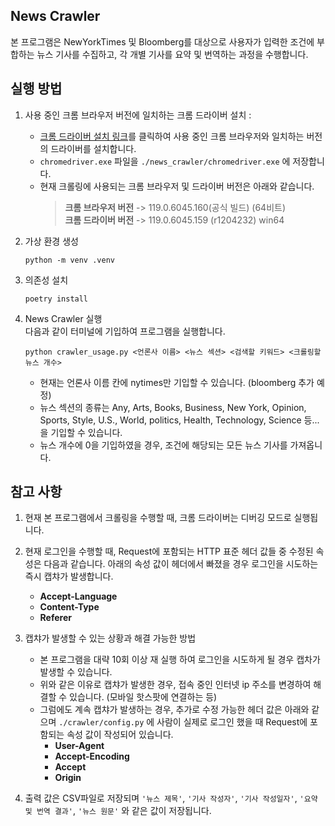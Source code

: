 ## News Crawler

본 프로그램은 NewYorkTimes 및 Bloomberg를 대상으로 사용자가 입력한 조건에 부합하는 뉴스 기사를 수집하고, 각 개별 기사를 요약 및 번역하는 과정을 수행합니다.

## 실행 방법

1. 사용 중인 크롬 브라우저 버전에 일치하는 크롬 드라이버 설치 : 
    - [크롬 드라이버 설치 링크](https://chromedriver.chromium.org/downloads)를 클릭하여 사용 중인 크롬 브라우저와 일치하는 버전의 드라이버를 설치합니다.
    - `chromedriver.exe` 파일을 `./news_crawler/chromedriver.exe` 에 저장합니다.
    - 현재 크롤링에 사용되는 크롬 브라우저 및 드라이버 버전은 아래와 같습니다. 
        > **크롬 브라우저 버전** ->  119.0.6045.160(공식 빌드) (64비트)   
        > **크롬 드라이버 버전** ->  119.0.6045.159 (r1204232) win64


2. 가상 환경 생성

    ```shell
    python -m venv .venv
    ```

3. 의존성 설치

    ```shell
    poetry install
    ```

4. News Crawler 실행 <br>
    다음과 같이 터미널에 기입하여 프로그램을 실행합니다. <br>
    ```shell
    python crawler_usage.py <언론사 이름> <뉴스 섹션> <검색할 키워드> <크롤링할 뉴스 개수>
    ```
    - 현재는 언론사 이름 칸에 nytimes만 기입할 수 있습니다. (bloomberg 추가 예정)
    - 뉴스 섹션의 종류는 Any, Arts, Books, Business, New York, Opinion, Sports, Style, U.S., World, politics, Health, Technology, Science 등... 을 기입할 수 있습니다.
    - 뉴스 개수에 0을 기입하였을 경우, 조건에 해당되는 모든 뉴스 기사를 가져옵니다.
    
    

## 참고 사항

1. 현재 본 프로그램에서 크롤링을 수행할 때, 크롬 드라이버는 디버깅 모드로 실행됩니다.

2. 현재 로그인을 수행할 때, Request에 포함되는 HTTP 표준 헤더 값들 중 수정된 속성은 다음과 같습니다. 아래의 속성 값이 헤더에서 빠졌을 경우 로그인을 시도하는 즉시 캡챠가 발생합니다.
    - **Accept-Language**
    - **Content-Type**
    - **Referer**

3. 캡챠가 발생할 수 있는 상황과 해결 가능한 방법
    - 본 프로그램을 대략 10회 이상 재 실행 하여 로그인을 시도하게 될 경우 캡차가 발생할 수 있습니다.
    - 위와 같은 이유로 캡챠가 발생한 경우, 접속 중인 인터넷 ip 주소를 변경하여 해결할 수 있습니다. (모바일 핫스팟에 연결하는 등)
    - 그럼에도 계속 캡챠가 발생하는 경우, 추가로 수정 가능한 헤더 값은 아래와 같으며 `./crawler/config.py` 에 사람이 실제로 로그인 했을 때 Request에 포함되는 속성 값이 작성되어 있습니다.
        - **User-Agent**
        - **Accept-Encoding**
        - **Accept**
        - **Origin**

4. 출력 값은 CSV파일로 저장되며 `'뉴스 제목'`, `'기사 작성자'`, `'기사 작성일자'`, `'요약 및 번역 결과'`, `'뉴스 원문'` 와 같은 값이 저장됩니다.